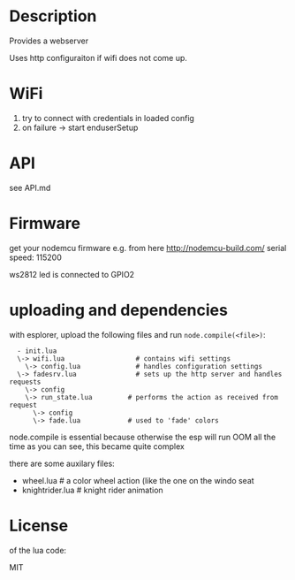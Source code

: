 # Description

Provides a webserver

Uses http configuraiton if wifi does not come up.

# WiFi

1. try to connect with credentials in loaded config
2. on failure -> start enduserSetup

# API

see API.md

# Firmware
get your nodemcu firmware e.g. from here http://nodemcu-build.com/
serial speed: 115200

ws2812 led is connected to GPIO2

# uploading and dependencies

with esplorer, upload the following files and run `node.compile(<file>)`:

```
  - init.lua
  \-> wifi.lua                  # contains wifi settings
    \-> config.lua              # handles configuration settings
  \-> fadesrv.lua               # sets up the http server and handles requests
    \-> config
    \-> run_state.lua         # performs the action as received from request
      \-> config
      \-> fade.lua            # used to 'fade' colors
```

node.compile is essential because otherwise the esp will run OOM all the time
as you can see, this became quite complex

there are some auxilary files:

  - wheel.lua       # a color wheel action (like the one on the windo seat
  - knightrider.lua # knight rider animation

# License

of the lua code:

MIT
